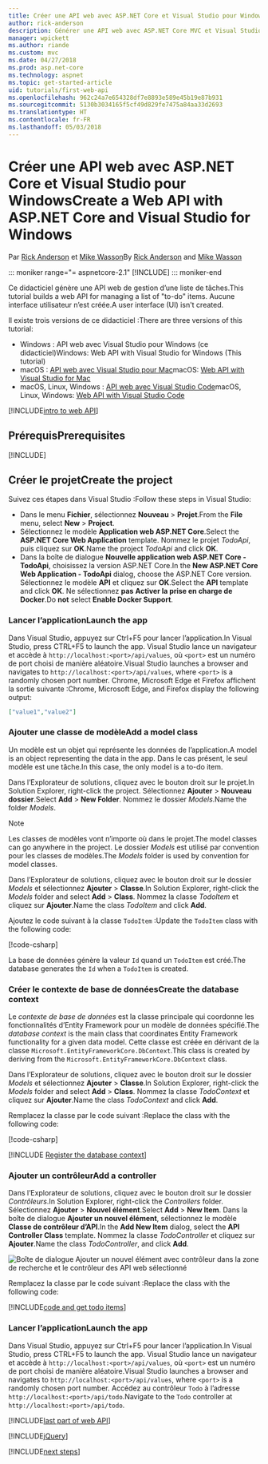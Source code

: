 ```yaml
---
title: Créer une API web avec ASP.NET Core et Visual Studio pour Windows
author: rick-anderson
description: Générer une API web avec ASP.NET Core MVC et Visual Studio pour Windows
manager: wpickett
ms.author: riande
ms.custom: mvc
ms.date: 04/27/2018
ms.prod: asp.net-core
ms.technology: aspnet
ms.topic: get-started-article
uid: tutorials/first-web-api
ms.openlocfilehash: 962c24a7e654328df7e8893e589e45b19e87b931
ms.sourcegitcommit: 5130b3034165f5cf49d829fe7475a84aa33d2693
ms.translationtype: HT
ms.contentlocale: fr-FR
ms.lasthandoff: 05/03/2018
---
```

# <a name="create-a-web-api-with-aspnet-core-and-visual-studio-for-windows"></a><span data-ttu-id="2b6e5-103">Créer une API web avec ASP.NET Core et Visual Studio pour Windows</span><span class="sxs-lookup"><span data-stu-id="2b6e5-103">Create a Web API with ASP.NET Core and Visual Studio for Windows</span></span>

<span data-ttu-id="2b6e5-104">Par [Rick Anderson](https://twitter.com/RickAndMSFT) et [Mike Wasson](https://github.com/mikewasson)</span><span class="sxs-lookup"><span data-stu-id="2b6e5-104">By [Rick Anderson](https://twitter.com/RickAndMSFT) and [Mike Wasson](https://github.com/mikewasson)</span></span>

::: moniker range="= aspnetcore-2.1"
[!INCLUDE[](~/includes/2.1.md)]
::: moniker-end

<span data-ttu-id="2b6e5-106">Ce didacticiel génère une API web de gestion d’une liste de tâches.</span><span class="sxs-lookup"><span data-stu-id="2b6e5-106">This tutorial builds a web API for managing a list of "to-do" items.</span></span> <span data-ttu-id="2b6e5-107">Aucune interface utilisateur n’est créée.</span><span class="sxs-lookup"><span data-stu-id="2b6e5-107">A user interface (UI) isn't created.</span></span>

<span data-ttu-id="2b6e5-108">Il existe trois versions de ce didacticiel :</span><span class="sxs-lookup"><span data-stu-id="2b6e5-108">There are three versions of this tutorial:</span></span>

* <span data-ttu-id="2b6e5-109">Windows : API web avec Visual Studio pour Windows (ce didacticiel)</span><span class="sxs-lookup"><span data-stu-id="2b6e5-109">Windows: Web API with Visual Studio for Windows (This tutorial)</span></span>
* <span data-ttu-id="2b6e5-110">macOS : [API web avec Visual Studio pour Mac](xref:tutorials/first-web-api-mac)</span><span class="sxs-lookup"><span data-stu-id="2b6e5-110">macOS: [Web API with Visual Studio for Mac](xref:tutorials/first-web-api-mac)</span></span>
* <span data-ttu-id="2b6e5-111">macOS, Linux, Windows : [API web avec Visual Studio Code](xref:tutorials/web-api-vsc)</span><span class="sxs-lookup"><span data-stu-id="2b6e5-111">macOS, Linux, Windows: [Web API with Visual Studio Code](xref:tutorials/web-api-vsc)</span></span>

<!-- WARNING: The code AND images in this doc are used by uid: tutorials/web-api-vsc, tutorials/first-web-api-mac and tutorials/first-web-api. If you change any code/images in this tutorial, update uid: tutorials/web-api-vsc -->

[!INCLUDE[intro to web API](../includes/webApi/intro.md)]

## <a name="prerequisites"></a><span data-ttu-id="2b6e5-112">Prérequis</span><span class="sxs-lookup"><span data-stu-id="2b6e5-112">Prerequisites</span></span>

[!INCLUDE[](~/includes/net-core-prereqs-windows.md)]

## <a name="create-the-project"></a><span data-ttu-id="2b6e5-113">Créer le projet</span><span class="sxs-lookup"><span data-stu-id="2b6e5-113">Create the project</span></span>

<span data-ttu-id="2b6e5-114">Suivez ces étapes dans Visual Studio :</span><span class="sxs-lookup"><span data-stu-id="2b6e5-114">Follow these steps in Visual Studio:</span></span>

* <span data-ttu-id="2b6e5-115">Dans le menu **Fichier**, sélectionnez **Nouveau** > **Projet**.</span><span class="sxs-lookup"><span data-stu-id="2b6e5-115">From the **File** menu, select **New** > **Project**.</span></span>
* <span data-ttu-id="2b6e5-116">Sélectionnez le modèle **Application web ASP.NET Core**.</span><span class="sxs-lookup"><span data-stu-id="2b6e5-116">Select the **ASP.NET Core Web Application** template.</span></span> <span data-ttu-id="2b6e5-117">Nommez le projet *TodoApi*, puis cliquez sur **OK**.</span><span class="sxs-lookup"><span data-stu-id="2b6e5-117">Name the project *TodoApi* and click **OK**.</span></span>
* <span data-ttu-id="2b6e5-118">Dans la boîte de dialogue **Nouvelle application web ASP.NET Core - TodoApi**, choisissez la version ASP.NET Core.</span><span class="sxs-lookup"><span data-stu-id="2b6e5-118">In the **New ASP.NET Core Web Application - TodoApi** dialog, choose the ASP.NET Core version.</span></span> <span data-ttu-id="2b6e5-119">Sélectionnez le modèle **API** et cliquez sur **OK**.</span><span class="sxs-lookup"><span data-stu-id="2b6e5-119">Select the **API** template and click **OK**.</span></span> <span data-ttu-id="2b6e5-120">Ne sélectionnez **pas** **Activer la prise en charge de Docker**.</span><span class="sxs-lookup"><span data-stu-id="2b6e5-120">Do **not** select **Enable Docker Support**.</span></span>

### <a name="launch-the-app"></a><span data-ttu-id="2b6e5-121">Lancer l’application</span><span class="sxs-lookup"><span data-stu-id="2b6e5-121">Launch the app</span></span>

<span data-ttu-id="2b6e5-122">Dans Visual Studio, appuyez sur Ctrl+F5 pour lancer l’application.</span><span class="sxs-lookup"><span data-stu-id="2b6e5-122">In Visual Studio, press CTRL+F5 to launch the app.</span></span> <span data-ttu-id="2b6e5-123">Visual Studio lance un navigateur et accède à `http://localhost:<port>/api/values`, où `<port>` est un numéro de port choisi de manière aléatoire.</span><span class="sxs-lookup"><span data-stu-id="2b6e5-123">Visual Studio launches a browser and navigates to `http://localhost:<port>/api/values`, where `<port>` is a randomly chosen port number.</span></span> <span data-ttu-id="2b6e5-124">Chrome, Microsoft Edge et Firefox affichent la sortie suivante :</span><span class="sxs-lookup"><span data-stu-id="2b6e5-124">Chrome, Microsoft Edge, and Firefox display the following output:</span></span>

```json
["value1","value2"]
```

### <a name="add-a-model-class"></a><span data-ttu-id="2b6e5-125">Ajouter une classe de modèle</span><span class="sxs-lookup"><span data-stu-id="2b6e5-125">Add a model class</span></span>

<span data-ttu-id="2b6e5-126">Un modèle est un objet qui représente les données de l’application.</span><span class="sxs-lookup"><span data-stu-id="2b6e5-126">A model is an object representing the data in the app.</span></span> <span data-ttu-id="2b6e5-127">Dans le cas présent, le seul modèle est une tâche.</span><span class="sxs-lookup"><span data-stu-id="2b6e5-127">In this case, the only model is a to-do item.</span></span>

<span data-ttu-id="2b6e5-128">Dans l’Explorateur de solutions, cliquez avec le bouton droit sur le projet.</span><span class="sxs-lookup"><span data-stu-id="2b6e5-128">In Solution Explorer, right-click the project.</span></span> <span data-ttu-id="2b6e5-129">Sélectionnez **Ajouter** > **Nouveau dossier**.</span><span class="sxs-lookup"><span data-stu-id="2b6e5-129">Select **Add** > **New Folder**.</span></span> <span data-ttu-id="2b6e5-130">Nommez le dossier *Models*.</span><span class="sxs-lookup"><span data-stu-id="2b6e5-130">Name the folder *Models*.</span></span>

> [!NOTE]
> <span data-ttu-id="2b6e5-131">Les classes de modèles vont n’importe où dans le projet.</span><span class="sxs-lookup"><span data-stu-id="2b6e5-131">The model classes can go anywhere in the project.</span></span> <span data-ttu-id="2b6e5-132">Le dossier *Models* est utilisé par convention pour les classes de modèles.</span><span class="sxs-lookup"><span data-stu-id="2b6e5-132">The *Models* folder is used by convention for model classes.</span></span>

<span data-ttu-id="2b6e5-133">Dans l’Explorateur de solutions, cliquez avec le bouton droit sur le dossier *Models* et sélectionnez **Ajouter** > **Classe**.</span><span class="sxs-lookup"><span data-stu-id="2b6e5-133">In Solution Explorer, right-click the *Models* folder and select **Add** > **Class**.</span></span> <span data-ttu-id="2b6e5-134">Nommez la classe *TodoItem* et cliquez sur **Ajouter**.</span><span class="sxs-lookup"><span data-stu-id="2b6e5-134">Name the class *TodoItem* and click **Add**.</span></span>

<span data-ttu-id="2b6e5-135">Ajoutez le code suivant à la classe `TodoItem` :</span><span class="sxs-lookup"><span data-stu-id="2b6e5-135">Update the `TodoItem` class with the following code:</span></span>

[!code-csharp[](first-web-api/samples/2.0/TodoApi/Models/TodoItem.cs)]

<span data-ttu-id="2b6e5-136">La base de données génère la valeur `Id` quand un `TodoItem` est créé.</span><span class="sxs-lookup"><span data-stu-id="2b6e5-136">The database generates the `Id` when a `TodoItem` is created.</span></span>

### <a name="create-the-database-context"></a><span data-ttu-id="2b6e5-137">Créer le contexte de base de données</span><span class="sxs-lookup"><span data-stu-id="2b6e5-137">Create the database context</span></span>

<span data-ttu-id="2b6e5-138">Le *contexte de base de données* est la classe principale qui coordonne les fonctionnalités d’Entity Framework pour un modèle de données spécifié.</span><span class="sxs-lookup"><span data-stu-id="2b6e5-138">The *database context* is the main class that coordinates Entity Framework functionality for a given data model.</span></span> <span data-ttu-id="2b6e5-139">Cette classe est créée en dérivant de la classe `Microsoft.EntityFrameworkCore.DbContext`.</span><span class="sxs-lookup"><span data-stu-id="2b6e5-139">This class is created by deriving from the `Microsoft.EntityFrameworkCore.DbContext` class.</span></span>

<span data-ttu-id="2b6e5-140">Dans l’Explorateur de solutions, cliquez avec le bouton droit sur le dossier *Models* et sélectionnez **Ajouter** > **Classe**.</span><span class="sxs-lookup"><span data-stu-id="2b6e5-140">In Solution Explorer, right-click the *Models* folder and select **Add** > **Class**.</span></span> <span data-ttu-id="2b6e5-141">Nommez la classe *TodoContext* et cliquez sur **Ajouter**.</span><span class="sxs-lookup"><span data-stu-id="2b6e5-141">Name the class *TodoContext* and click **Add**.</span></span>

<span data-ttu-id="2b6e5-142">Remplacez la classe par le code suivant :</span><span class="sxs-lookup"><span data-stu-id="2b6e5-142">Replace the class with the following code:</span></span>

[!code-csharp[](first-web-api/samples/2.0/TodoApi/Models/TodoContext.cs)]

[!INCLUDE [Register the database context](../includes/webApi/register_dbContext.md)]

### <a name="add-a-controller"></a><span data-ttu-id="2b6e5-143">Ajouter un contrôleur</span><span class="sxs-lookup"><span data-stu-id="2b6e5-143">Add a controller</span></span>

<span data-ttu-id="2b6e5-144">Dans l’Explorateur de solutions, cliquez avec le bouton droit sur le dossier *Contrôleurs*.</span><span class="sxs-lookup"><span data-stu-id="2b6e5-144">In Solution Explorer, right-click the *Controllers* folder.</span></span> <span data-ttu-id="2b6e5-145">Sélectionnez **Ajouter** > **Nouvel élément**.</span><span class="sxs-lookup"><span data-stu-id="2b6e5-145">Select **Add** > **New Item**.</span></span> <span data-ttu-id="2b6e5-146">Dans la boîte de dialogue **Ajouter un nouvel élément**, sélectionnez le modèle **Classe de contrôleur d’API**.</span><span class="sxs-lookup"><span data-stu-id="2b6e5-146">In the **Add New Item** dialog, select the **API Controller Class** template.</span></span> <span data-ttu-id="2b6e5-147">Nommez la classe *TodoController* et cliquez sur **Ajouter**.</span><span class="sxs-lookup"><span data-stu-id="2b6e5-147">Name the class *TodoController*, and click **Add**.</span></span>

![Boîte de dialogue Ajouter un nouvel élément avec contrôleur dans la zone de recherche et le contrôleur des API web sélectionné](first-web-api/_static/new_controller.png)

<span data-ttu-id="2b6e5-149">Remplacez la classe par le code suivant :</span><span class="sxs-lookup"><span data-stu-id="2b6e5-149">Replace the class with the following code:</span></span>

[!INCLUDE[code and get todo items](../includes/webApi/getTodoItems.md)]

### <a name="launch-the-app"></a><span data-ttu-id="2b6e5-150">Lancer l’application</span><span class="sxs-lookup"><span data-stu-id="2b6e5-150">Launch the app</span></span>

<span data-ttu-id="2b6e5-151">Dans Visual Studio, appuyez sur Ctrl+F5 pour lancer l’application.</span><span class="sxs-lookup"><span data-stu-id="2b6e5-151">In Visual Studio, press CTRL+F5 to launch the app.</span></span> <span data-ttu-id="2b6e5-152">Visual Studio lance un navigateur et accède à `http://localhost:<port>/api/values`, où `<port>` est un numéro de port choisi de manière aléatoire.</span><span class="sxs-lookup"><span data-stu-id="2b6e5-152">Visual Studio launches a browser and navigates to `http://localhost:<port>/api/values`, where `<port>` is a randomly chosen port number.</span></span> <span data-ttu-id="2b6e5-153">Accédez au contrôleur `Todo` à l’adresse `http://localhost:<port>/api/todo`.</span><span class="sxs-lookup"><span data-stu-id="2b6e5-153">Navigate to the `Todo` controller at `http://localhost:<port>/api/todo`.</span></span>

[!INCLUDE[last part of web API](../includes/webApi/end.md)]

[!INCLUDE[jQuery](../includes/webApi/add-jquery.md)]

[!INCLUDE[next steps](../includes/webApi/next.md)]
